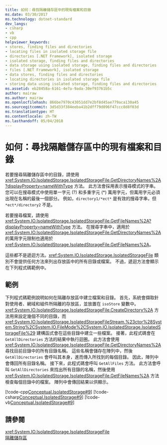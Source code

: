 ```yaml
---
title: 如何：尋找隔離儲存區中的現有檔案和目錄
ms.date: 03/30/2017
ms.technology: dotnet-standard
dev_langs:
- csharp
- vb
- cpp
helpviewer_keywords:
- stores, finding files and directories
- locating files in isolated storage file
- directories [.NET Framework], isolated storage
- isolated storage, finding files and directories
- data storage using isolated storage, finding files and directories
- files [.NET Framework], isolated storage
- data stores, finding files and directories
- locating directories in isolated storage file
- storing data using isolated storage, finding files and directories
ms.assetid: eb28458a-6161-4e7a-9ada-30ef93761b5c
author: mairaw
ms.author: mairaw
ms.openlocfilehash: 866be7970c43051dd7e2bf8d45ae779aca130a45
ms.sourcegitcommit: 3d5d33f384eeba41b2dff79d096f47ccc8d8f03d
ms.translationtype: HT
ms.contentlocale: zh-TW
ms.lasthandoff: 05/04/2018
---
```

# <a name="how-to-find-existing-files-and-directories-in-isolated-storage"></a>如何：尋找隔離儲存區中的現有檔案和目錄
若要搜尋隔離儲存區中的目錄，請使用 <xref:System.IO.IsolatedStorage.IsolatedStorageFile.GetDirectoryNames%2A?displayProperty=nameWithType> 方法。 此方法會採用表示搜尋模式的字串。 您可以在搜尋模式中使用單一字元 (?) 和多重字元 (*) 萬用字元，但萬用字元必須出現在名稱的最後一個部分。 例如，`directory1/*ect*` 是有效的搜尋字串，但 `*ect*/directory2` 不是。  
  
 若要搜尋檔案，請使用 <xref:System.IO.IsolatedStorage.IsolatedStorageFile.GetFileNames%2A?displayProperty=nameWithType> 方法。 在搜尋字串中，適用於 <xref:System.IO.IsolatedStorage.IsolatedStorageFile.GetDirectoryNames%2A> 的萬用字元限制也適用於 <xref:System.IO.IsolatedStorage.IsolatedStorageFile.GetFileNames%2A>。  
  
 這些都不是遞迴方法。<xref:System.IO.IsolatedStorage.IsolatedStorageFile> 類別不會提供任何方法來列出存放區中的所有目錄或檔案。 不過，遞迴方法會顯示在下列程式碼範例中。  
  
## <a name="example"></a>範例  
 下列程式碼範例說明如何在隔離存放區中建立檔案和目錄。 首先，系統會擷取針對使用者、網域和組件所隔離的存放區，並放置在 `isoStore` 變數中。 <xref:System.IO.IsolatedStorage.IsolatedStorageFile.CreateDirectory%2A> 方法用來設定幾個不同的目錄，而 <xref:System.IO.IsolatedStorage.IsolatedStorageFileStream.%23ctor%28System.String%2CSystem.IO.FileMode%2CSystem.IO.IsolatedStorage.IsolatedStorageFile%29> 建構函式會在這些目錄中建立一些檔案。 接著，此程式碼會在 `GetAllDirectories` 方法的結果中執行迴圈。 此方法會使用 <xref:System.IO.IsolatedStorage.IsolatedStorageFile.GetDirectoryNames%2A> 尋找目前目錄中的所有目錄名稱。 這些名稱會儲存在陣列中，然後 `GetAllDirectories` 會呼叫其本身，進而傳入所找到的每個目錄。 因此，陣列中會傳回所有目錄名稱。 接下來，此程式碼會呼叫 `GetAllFiles` 方法。 此方法會呼叫 `GetAllDirectories` 來找出所有目錄的名稱，然後使用 <xref:System.IO.IsolatedStorage.IsolatedStorageFile.GetFileNames%2A> 方法檢查每個目錄中的檔案。 陣列中會傳回結果以供顯示。  
  
 [!code-cpp[Conceptual.IsolatedStorage#9](../../../samples/snippets/cpp/VS_Snippets_CLR/conceptual.isolatedstorage/cpp/source8.cpp#9)]
 [!code-csharp[Conceptual.IsolatedStorage#9](../../../samples/snippets/csharp/VS_Snippets_CLR/conceptual.isolatedstorage/cs/source8.cs#9)]
 [!code-vb[Conceptual.IsolatedStorage#9](../../../samples/snippets/visualbasic/VS_Snippets_CLR/conceptual.isolatedstorage/vb/source8.vb#9)]  
  
## <a name="see-also"></a>請參閱  
 <xref:System.IO.IsolatedStorage.IsolatedStorageFile>  
 [隔離儲存區](../../../docs/standard/io/isolated-storage.md)
